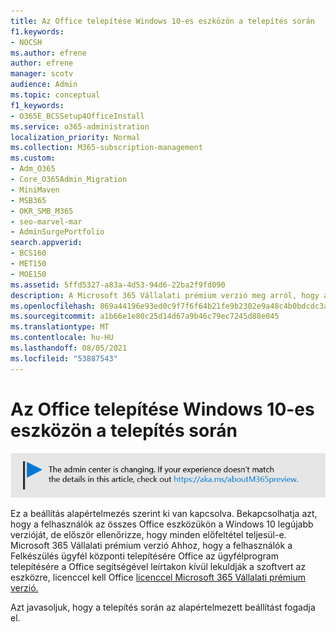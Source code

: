 ```yaml
---
title: Az Office telepítése Windows 10-es eszközön a telepítés során
f1.keywords:
- NOCSH
ms.author: efrene
author: efrene
manager: scotv
audience: Admin
ms.topic: conceptual
f1_keywords:
- O365E_BCSSetup4OfficeInstall
ms.service: o365-administration
localization_priority: Normal
ms.collection: M365-subscription-management
ms.custom:
- Adm_O365
- Core_O365Admin_Migration
- MiniMaven
- MSB365
- OKR_SMB_M365
- seo-marvel-mar
- AdminSurgePortfolio
search.appverid:
- BCS160
- MET150
- MOE150
ms.assetid: 5ffd5327-a83a-4d53-94d6-22ba2f9fd090
description: A Microsoft 365 Vállalati prémium verzió meg arról, hogy a felhasználók az összes Windows 10 eszközükön automatikusan a Office legújabb Windows 10-et.
ms.openlocfilehash: 869a44196e93ed0c9f7f6f64b21fe9b2302e9a48c4b0bdcdc3a09d28bb954d1c
ms.sourcegitcommit: a1b66e1e80c25d14d67a9b46c79ec7245d88e045
ms.translationtype: MT
ms.contentlocale: hu-HU
ms.lasthandoff: 08/05/2021
ms.locfileid: "53887543"
---
```

# <a name="install-office-on-windows-10-during-setup"></a>Az Office telepítése Windows 10-es eszközön a telepítés során

![Banner that point to https://aka.ms/aboutM365preview .](../media/m365admincenterchanging.png)

Ez a beállítás alapértelmezés szerint ki van kapcsolva. Bekapcsolhatja azt, hogy a felhasználók az összes Office eszközükön a Windows 10 legújabb verzióját, de először ellenőrizze, hogy minden előfeltétel teljesül-e. Microsoft 365 Vállalati prémium verzió Ahhoz, hogy a felhasználók a Felkészülés ügyfél központi telepítésére Office az ügyfélprogram telepítésére a Office segítségével leírtakon kívül lekuldják a szoftvert az eszközre, licenccel kell Office [licenccel Microsoft 365 Vállalati prémium verzió.](prepare-for-office-client-deployment.md)
  
Azt javasoljuk, hogy a telepítés során az alapértelmezett beállítást fogadja el.
